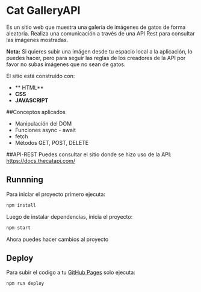 #  Cat GalleryAPI
Es un sitio web que muestra una galería de imágenes de gatos de forma aleatoria. Realiza una comunicación a través de una API Rest para consultar las imágenes mostradas.

**Nota:** Si quieres subir una imágen desde tu espacio local a la aplicación, lo puedes hacer, pero para seguir las reglas de los creadores de la API por favor no subas imágenes que no sean de gatos. 

El sitio está construído con:
- ** HTML**
- **CSS**
- **JAVASCRIPT**

##Conceptos aplicados
- Manipulación del DOM
- Funciones async - await 
- fetch
- Métodos GET, POST, DELETE

##API-REST
Puedes consultar el sitio donde se hizo uso de la API:
https://docs.thecatapi.com/


## Runnning

Para iniciar el proyecto primero ejecuta:

```sh
npm install
```
Luego de instalar dependencias, inicia el proyecto:

```sh
npm start
```

Ahora puedes hacer cambios al proyecto

## Deploy

Para subir el codigo a tu <ins>GitHub Pages</ins> solo ejecuta:

```sh
npm run deploy
```
